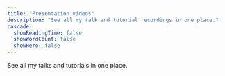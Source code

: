 ```yaml
---
title: "Presentation videos"
description: "See all my talk and tutorial recordings in one place."
cascade:
  showReadingTime: false
  showWordCount: false
  showHero: false
---
```

See all my talks and tutorials in one place.